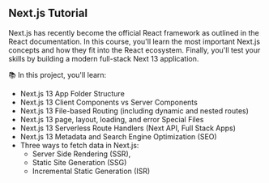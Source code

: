 ## Next.js Tutorial

Next.js has recently become the official React framework as outlined in the React documentation. In this course, you'll learn the most important Next.js concepts and how they fit into the React ecosystem. Finally, you'll test your skills by building a modern full-stack Next 13 application.

📚 In this project, you'll learn:

- Next.js 13 App Folder Structure
- Next.js 13 Client Components vs Server Components
- Next.js 13 File-based Routing (including dynamic and nested routes)
- Next.js 13 page, layout, loading, and error Special Files
- Next.js 13 Serverless Route Handlers (Next API, Full Stack Apps)
- Next.js 13 Metadata and Search Engine Optimization (SEO)
- Three ways to fetch data in Next.js:
  - Server Side Rendering (SSR),
  - Static Site Generation (SSG)
  - Incremental Static Generation (ISR)

